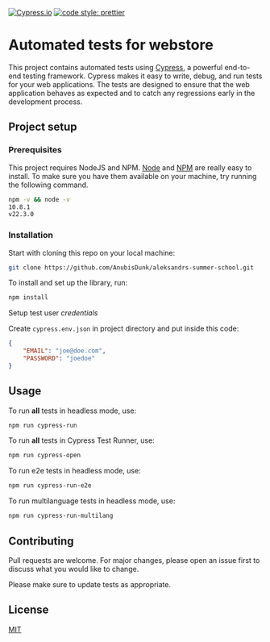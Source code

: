 [![Cypress.io](https://img.shields.io/badge/tested%20with-Cypress-04C38E.svg)](https://www.cypress.io/)
[![code style: prettier](https://img.shields.io/badge/code_style-prettier-ff69b4.svg?style=flat-square)](https://github.com/prettier/prettier)

# Automated tests for webstore

This project contains automated tests using [Cypress](https://www.cypress.io/), a powerful end-to-end testing framework. Cypress makes it easy to write, debug, and run tests for your web applications. The tests are designed to ensure that the web application behaves as expected and to catch any regressions early in the development process.

## Project setup

### Prerequisites

This project requires NodeJS and NPM.
[Node](http://nodejs.org/) and [NPM](https://npmjs.org/) are really easy to install.
To make sure you have them available on your machine,
try running the following command.

```bash
npm -v && node -v
10.8.1
v22.3.0
```

### Installation

Start with cloning this repo on your local machine:

```bash
git clone https://github.com/AnubisDunk/aleksandrs-summer-school.git
```

To install and set up the library, run:

```bash
npm install
```

Setup test user _credentials_

Create `cypress.env.json` in project directory and put inside this code:

```json
{
    "EMAIL": "joe@doe.com",
    "PASSWORD": "joedoe"
}
```

## Usage

To run **all** tests in headless mode, use:

```bash
npm run cypress-run
```

To run **all** tests in Cypress Test Runner, use:

```bash
npm run cypress-open
```

To run e2e tests in headless mode, use:

```bash
npm run cypress-run-e2e
```

To run multilanguage tests in headless mode, use:

```bash
npm run cypress-run-multilang
```

## Contributing

Pull requests are welcome. For major changes, please open an issue first
to discuss what you would like to change.

Please make sure to update tests as appropriate.

## License

[MIT](https://choosealicense.com/licenses/mit/)

